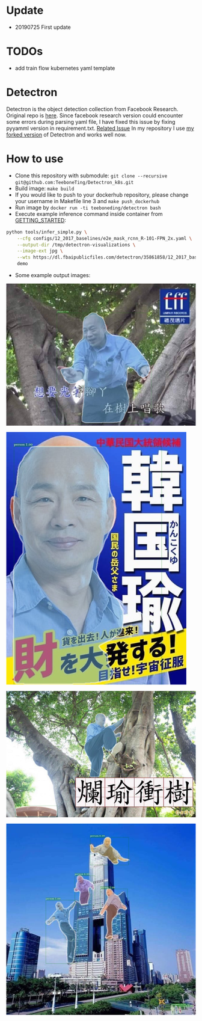 # Update
* 20190725 First update

# TODOs
* add train flow kubernetes yaml template

# Detectron
Detectron is the object detection collection from Facebook Research. Original repo is [here](https://github.com/facebookresearch/Detectron). Since facebook research version could encounter some errors during parsing yaml file, I have fixed this issue by fixing pyyamml version in requirement.txt. [Related Issue](https://github.com/facebookresearch/Detectron/issues/840) In my repository I use [my forked version](https://github.com/TeeboneTing/Detectron) of Detectron and works well now.

# How to use
* Clone this repository with submodule: `git clone --recursive git@github.com:TeeboneTing/Detectron_k8s.git`
* Build image: `make build`
* If you would like to push to your dockerhub repository, please change your username in Makefile line 3 and `make push_dockerhub`
* Run image by `docker run -ti teeboneding/detectron bash`
* Execute example inference command inside container from [GETTING_STARTED](https://github.com/TeeboneTing/Detectron/blob/master/GETTING_STARTED.md):
``` bash
python tools/infer_simple.py \
    --cfg configs/12_2017_baselines/e2e_mask_rcnn_R-101-FPN_2x.yaml \
    --output-dir /tmp/detectron-visualizations \
    --image-ext jpg \
    --wts https://dl.fbaipublicfiles.com/detectron/35861858/12_2017_baselines/e2e_mask_rcnn_R-101-FPN_2x.yaml.02_32_51.SgT4y1cO/output/train/coco_2014_train:coco_2014_valminusminival/generalized_rcnn/model_final.pkl \
    demo
```
* Some example output images:

![korea fish 1](example/1.jpg)

![korea fish 2](example/2.jpg)

![korea fish 3](example/3.jpg)

![korea fish 4](example/4.jpg)